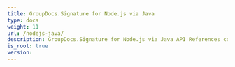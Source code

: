 ```yaml
---
title: GroupDocs.Signature for Node.js via Java
type: docs
weight: 11
url: /nodejs-java/
description: GroupDocs.Signature for Node.js via Java API References contain examples, code snippets, and API documentation. It provides packages, classes, interfaces, and other API details.
is_root: true
version:
---
```

